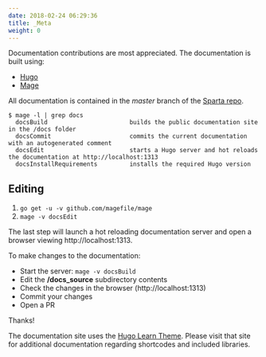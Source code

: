 ```yaml
---
date: 2018-02-24 06:29:36
title: _Meta
weight: 0
---
```


Documentation contributions are most appreciated. The documentation is built using:

* [Hugo](http://gohugo.io)
* [Mage](https://magefile.org)

All documentation is contained in the _master_ branch of the [Sparta repo](https://github.com/mweagle/Sparta).

```shell
$ mage -l | grep docs
  docsBuild                       builds the public documentation site in the /docs folder
  docsCommit                      commits the current documentation with an autogenerated comment
  docsEdit                        starts a Hugo server and hot reloads the documentation at http://localhost:1313
  docsInstallRequirements         installs the required Hugo version
```

## Editing

  1. `go get -u -v github.com/magefile/mage`
  1. `mage -v docsEdit`

The last step will launch a hot reloading documentation server and open a browser viewing http://localhost:1313.

To make changes to the documentation:

* Start the server: `mage -v docsBuild`
* Edit the **/docs_source** subdirectory contents
* Check the changes in the browser (http://localhost:1313)
* Commit your changes
* Open a PR

Thanks!

The documentation site uses the [Hugo Learn Theme](https://themes.gohugo.io/theme/hugo-theme-learn/en). Please visit that site for additional documentation regarding shortcodes and included libraries.